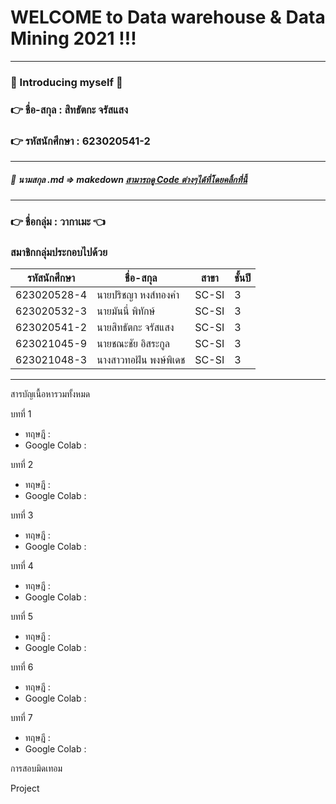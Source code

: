# WELCOME to Data warehouse &amp; Data Mining 2021 !!!

***
### :beginner: Introducing myself :beginner:
### :point_right: ชื่อ-สกุล : สิทธัตกะ จรัสแสง 
### :point_right: รหัสนักศึกษา : 623020541-2

***

##### :beginner: นามสกุล .md => makedown [สามารถดู Code ต่างๆได้ที่โดยคลิ้กที่นี้](https://github.com/adam-p/markdown-here/wiki/Markdown-Cheatsheet)

***

### :point_right: ชื่อกลุ่ม : วากาเมะ :point_left:
### สมาชิกกลุ่มประกอบไปด้วย
| รหัสนักศึกษา | ชื่อ-สกุล | สาขา | ชั้นปี |
| ----------- | ----------- |----------- |----------- |
| 623020528-4 | นายปริชญา หงส์ทองคำ | SC-SI | 3 |
| 623020532-3 | นายมันนี่ พิทักษ์ | SC-SI | 3 |
| 623020541-2 | นายสิทธัตกะ จรัสแสง | SC-SI | 3 |
| 623021045-9 | นายชณะชัย อิสระกูล | SC-SI | 3 |
| 623021048-3 | นางสาวทอฝัน พงษ์พิเดช | SC-SI | 3 |

***

สารบัญเนื้อหารวมทั้งหมด

บทที่ 1 
- ทฤษฎี :
- Google Colab :

บทที่ 2
- ทฤษฎี :
- Google Colab :

บทที่ 3
- ทฤษฎี :
- Google Colab :

บทที่ 4
- ทฤษฎี :
- Google Colab :

บทที่ 5
- ทฤษฎี :
- Google Colab :

บทที่ 6
- ทฤษฎี :
- Google Colab :

บทที่ 7
- ทฤษฎี :
- Google Colab :

การสอบมิดเทอม

Project

